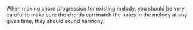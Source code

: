 When making chord progression for existing melody, you should be very careful to make sure the chords can match the notes in the melody at any given time, they should sound harmony.
